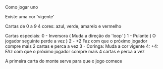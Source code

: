 Como jogar uno

Existe uma cor 'vigente'

Cartas de 0 a 9 
4 cores: azul, verde, amarelo e vermelho

Cartas especiais:
0 - Inversora ( Muda a direção do 'loop' )
1 - Pulante ( O jogador seguinte perde a vez )
2 - +2 Faz com que o próximo jogador compre mais 2 cartas e perca a vez
3 - Coringa: Muda a cor vigente
4:  +4: FAz com que o próximo jogador compre mais 4 cartas e perca a vez

A primeira carta do monte serve para que o jogo comece
